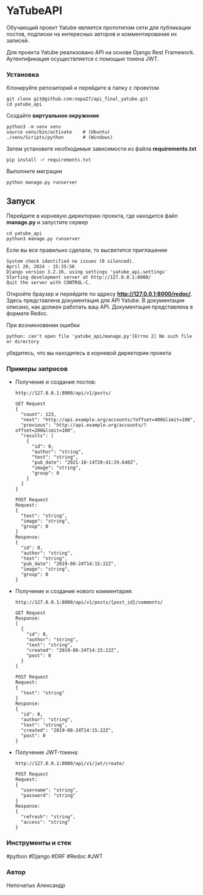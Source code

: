 # YaTubeAPI

Обучающий проект Yatube является прототипом сети для публикации постов,
подписки на интересных авторов и комментирования их 
записей.

Для проекта Yatube реализовано API на основе Django Rest Framework.
Аутентификация осуществляется с помощью токена JWT.

### Установка

Клонируйте репозиторий и перейдите в папку с проектом
```
git clone git@github.com:nepa27/api_final_yatube.git
cd yatube_api
```
Создайте **виртуальное окружение**
```
python3 -m venv venv
source venv/bin/activate    # (Ubuntu)
./venv/Scripts/python       # (Windows)
```
Затем установите необходимые зависимости из файла **requirements.txt**
```
pip install -r requirements.txt
```
Выполните миграции
```
python manage.py runserver
```

## Запуск

Перейдите в корневую директорию проекта, где находится файл **manage.py**
и запустите сервер
```
cd yatube_api
python3 manage.py runserver
```
Если вы все правильно сделали, то высветится приглашение
```
System check identified no issues (0 silenced).
April 20, 2024 - 15:35:58
Django version 3.2.16, using settings 'yatube_api.settings'
Starting development server at http://127.0.0.1:8000/
Quit the server with CONTROL-C.
```
Откройте браузер и перейдите по адресу **http://127.0.0.1:8000/redoc/**.
Здесь представлена документация для API Yatube. В документации описано, как должен работать ваш API.
Документация представлена в формате Redoc.


При возникновении ошибки
```
python: can't open file 'yatube_api/manage.py'[Errno 2] No such file or directory
```
убедитесь, что вы находитесь в корневой директории проекта

### Примеры запросов 
* Получение и создание постов: 
  ```
  http://127.0.0.1:8000/api/v1/posts/
  
  GET Request
  {
    "count": 123,
    "next": "http://api.example.org/accounts/?offset=400&limit=100",
    "previous": "http://api.example.org/accounts/?offset=200&limit=100",
    "results": [
      {
        "id": 0,
        "author": "string",
        "text": "string",
        "pub_date": "2021-10-14T20:41:29.648Z",
        "image": "string",
        "group": 0
      }
    ]
  }
  
  POST Request
  Request:
  {
    "text": "string",
    "image": "string",
    "group": 0
  }
  Response:
  {
    "id": 0,
    "author": "string",
    "text": "string",
    "pub_date": "2019-08-24T14:15:22Z",
    "image": "string",
    "group": 0
  }
  ```
* Получение и создание нового комментария: 
  ```
  http://127.0.0.1:8000/api/v1/posts/{post_id}/comments/
  
  GET Request
  Response:
  [
    {
      "id": 0,
      "author": "string",
      "text": "string",
      "created": "2019-08-24T14:15:22Z",
      "post": 0
    }
  ]
  
  POST Request
  Request:
  {
    "text": "string"
  }
  Response:
  {
    "id": 0,
    "author": "string",
    "text": "string",
    "created": "2019-08-24T14:15:22Z",
    "post": 0
  }
  ```
* Получение JWT-токена:
  ```
  http://127.0.0.1:8000/api/v1/jwt/create/
  
  POST Request
  Request:
  {
    "username": "string",
    "password": "string"
  }
  Response:
  {
    "refresh": "string",
    "access": "string"
  }

  ```
  
### Инструменты и стек
#python #Django #DRF #Redoc #JWT

### Автор
Непочатых Александр
